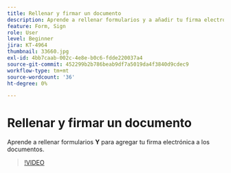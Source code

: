 ```yaml
---
title: Rellenar y firmar un documento
description: Aprende a rellenar formularios y a añadir tu firma electrónica a los documentos
feature: Form, Sign
role: User
level: Beginner
jira: KT-4964
thumbnail: 33660.jpg
exl-id: 4bb7caab-002c-4e8e-b0c6-fdde220037a4
source-git-commit: 452299b2b786beab9df7a5019da4f3840d9cdec9
workflow-type: tm+mt
source-wordcount: '36'
ht-degree: 0%

---
```


# Rellenar y firmar un documento

Aprende a rellenar formularios **Y** para agregar tu firma electrónica a los documentos.

>[!VIDEO](https://video.tv.adobe.com/v/33660?quality=12&learn=on&hidetitle=true)
